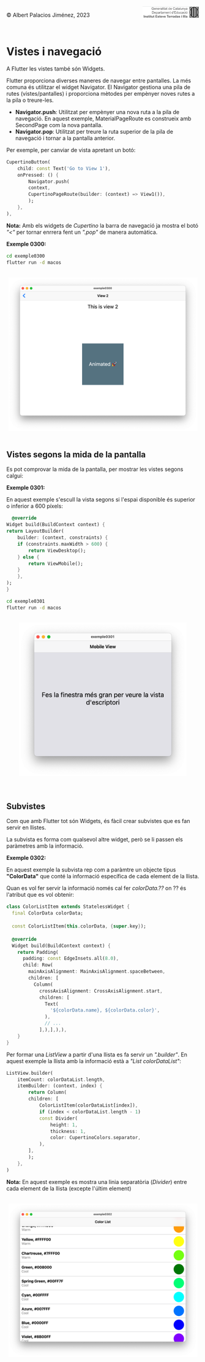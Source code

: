 <div style="display: flex; width: 100%;">
    <div style="flex: 1; padding: 0px;">
        <p>© Albert Palacios Jiménez, 2023</p>
    </div>
    <div style="flex: 1; padding: 0px; text-align: right;">
        <img src="./assets/ieti.png" height="32" alt="Logo de IETI" style="max-height: 32px;">
    </div>
</div>
<br/>

# Vistes i navegació

A Flutter les vistes també són Widgets.

Flutter proporciona diverses maneres de navegar entre pantalles. La més comuna és utilitzar el widget Navigator. El Navigator gestiona una pila de rutes (vistes/pantalles) i proporciona mètodes per empènyer noves rutes a la pila o treure-les.

- **Navigator.push**: Utilitzat per empènyer una nova ruta a la pila de navegació. En aquest exemple, MaterialPageRoute es construeix amb SecondPage com la nova pantalla.
- **Navigator.pop**: Utilitzat per treure la ruta superior de la pila de navegació i tornar a la pantalla anterior.

Per exemple, per canviar de vista apretant un botó:

```dart
CupertinoButton(
    child: const Text('Go to View 1'),
    onPressed: () {
        Navigator.push(
        context,
        CupertinoPageRoute(builder: (context) => View1()),
        );
    },
),
```

**Nota:** Amb els widgets de *Cupertino* la barra de navegació ja mostra el botó *"<"* per tornar enrrera fent un *".pop"* de manera automàtica.

**Exemple 0300:**

```bash
cd exemple0300
flutter run -d macos
```

<br/>
<center><img src="./assets/ex0300.png" style="max-height: 400px" alt="">
<br/></center>
<br/>

## Vistes segons la mida de la pantalla

Es pot comprovar la mida de la pantalla, per mostrar les vistes segons calgui:

**Exemple 0301:**

En aquest exemple s'escull la vista segons si l'espai disponible és superior o inferior a 600 píxels:

```dart
  @override
Widget build(BuildContext context) {
return LayoutBuilder(
    builder: (context, constraints) {
    if (constraints.maxWidth > 600) {
        return ViewDesktop();
    } else {
        return ViewMobile();
    }
    },
);
}
```

```bash
cd exemple0301
flutter run -d macos
```

<br/>
<center><img src="./assets/ex0301.png" style="max-height: 400px" alt="">
<br/></center>
<br/>
<br/>

## Subvistes

Com que amb Flutter tot són Widgets, és fàcil crear subvistes que es fan servir en llistes.

La subvista es forma com qualsevol altre widget, però se li passen els paràmetres amb la informació.

**Exemple 0302:**

En aquest exemple la subvista rep com a paràmtre un objecte tipus **"ColorData"** que conté la informació específica de cada element de la llista.

Quan es vol fer servir la informació només cal fer *colorData.??* on ?? és l'atribut que es vol obtenir: 

```dart
class ColorListItem extends StatelessWidget {
  final ColorData colorData;

  const ColorListItem(this.colorData, {super.key});

  @override
  Widget build(BuildContext context) {
    return Padding(
      padding: const EdgeInsets.all(8.0),
      child: Row(
        mainAxisAlignment: MainAxisAlignment.spaceBetween,
        children: [
          Column(
            crossAxisAlignment: CrossAxisAlignment.start,
            children: [
              Text(
                '${colorData.name}, ${colorData.color}',
              ),
              // ...
            ],),],),),
    }
}
```

Per formar una *ListView* a partir d'una llista es fa servir un *".builder"*. En aquest exemple la llista amb la informació està a *"List<ColorData> colorDataList"*:

```dart
ListView.builder(
    itemCount: colorDataList.length,
    itemBuilder: (context, index) {
        return Column(
        children: [
            ColorListItem(colorDataList[index]),
            if (index < colorDataList.length - 1)
            const Divider(
                height: 1,
                thickness: 1,
                color: CupertinoColors.separator,
            ),
        ],
        );
    },
)
```

**Nota:** En aquest exemple es mostra una linia separatòria (*Divider*) entre cada element de la llista (excepte l'últim element)

<br/>
<center><img src="./assets/ex0302.png" style="max-height: 400px" alt="">
<br/></center>
<br/>
<br/>